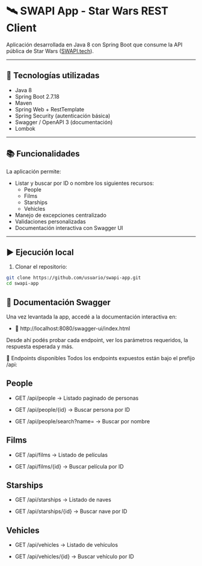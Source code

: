 # 🛰️ SWAPI App - Star Wars REST Client

Aplicación desarrollada en Java 8 con Spring Boot que consume la API pública de Star Wars ([SWAPI.tech](https://www.swapi.tech/)).

---

## 🚀 Tecnologías utilizadas

- Java 8
- Spring Boot 2.7.18
- Maven
- Spring Web + RestTemplate
- Spring Security (autenticación básica)
- Swagger / OpenAPI 3 (documentación)
- Lombok

---

## 📚 Funcionalidades

La aplicación permite:

- Listar y buscar por ID o nombre los siguientes recursos:
  - People
  - Films
  - Starships
  - Vehicles
- Manejo de excepciones centralizado
- Validaciones personalizadas
- Documentación interactiva con Swagger UI

---

## ▶️ Ejecución local

1. Clonar el repositorio:

```bash
git clone https://github.com/usuario/swapi-app.git
cd swapi-app

```
## 📘 Documentación Swagger
Una vez levantada la app, accedé a la documentación interactiva en:
- 🔗 http://localhost:8080/swagger-ui/index.html

Desde ahí podés probar cada endpoint, ver los parámetros requeridos, la respuesta esperada y más.


📌 Endpoints disponibles
Todos los endpoints expuestos están bajo el prefijo /api:

## People
- GET /api/people → Listado paginado de personas

- GET /api/people/{id} → Buscar persona por ID

- GET /api/people/search?name= → Buscar por nombre

## Films

- GET /api/films → Listado de películas

- GET /api/films/{id} → Buscar película por ID

## Starships
- GET /api/starships → Listado de naves

- GET /api/starships/{id} → Buscar nave por ID

## Vehicles
- GET /api/vehicles → Listado de vehículos

- GET /api/vehicles/{id} → Buscar vehículo por ID